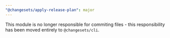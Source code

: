 ```yaml
---
"@changesets/apply-release-plan": major
---
```


This module is no longer responsible for commiting files - this responsibility has been moved entirely to `@changesets/cli`.
